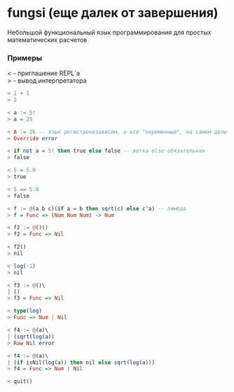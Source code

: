 # fungsi (еще далек от завершения)
Небольшой функциональный язык программирования для простых математических расчетов


### Примеры
< - приглашение REPL\`а                                                                 
\> - вывод интерпретатора

```haskell
< 1 + 1 
> 2

< a := 5!
> a = 25

< A := 26 -- язык регистронезависим, а все "переменные", на самом деле константы
> Override error

< if not a = 5! then true else false -- ветка else обязательная
> false

< 5 = 5.0
> true

< 5 == 5.0
> false

< f := @(a b c)(if a = b then sqrt(c) else с^a) -- лямбда
> f = Func => (Num Num Num) -> Num

< f2 := @()()
> f2 = Func => Nil

< f2()
> nil

< log(-1)
> nil

< f3 := @()\
| ()
> f3 = Func => Nil

< type(log)
> Func => Num | Nil

< f4 := @(a)\
| (sqrt(log(a))
> Raw Nil error

< f4 := @(a)\
| (if isNil(log(a)) then nil else sqrt(log(a)))
> f4 = Func => Num | Nil

< quit()
```
